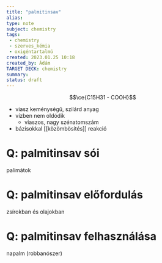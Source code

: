 ```yaml
---
title: "palmitinsav"
alias: 
type: note
subject: chemistry
tags:
 - chemistry
 - szerves_kémia
 - oxigéntartalmú
created: 2023.01.25 10:18
created_by: Ádám
TARGET DECK: chemistry
summary: 
status: draft 
---
```

$$\ce{C15H31 - COOH}$$
- viasz keménységű, szilárd anyag
- vízben nem oldódik
	- viaszos, nagy szénatomszám 
- bázisokkal [[közömbösítés]] reakció

# Q: palmitinsav sói
palimátok

# Q: palmitinsav előfordulás
zsírokban és olajokban

# Q: palmitinsav felhasználása
napalm (robbanószer)